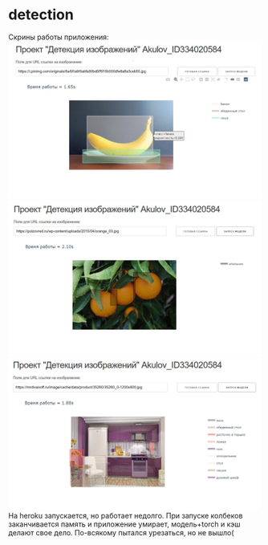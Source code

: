 # detection
Скрины работы приложения:
![alt text](https://github.com/dioforze/detection/blob/master/data/%D0%A1%D0%BA%D1%80%D0%B8%D0%BD1.JPG)
![alt text](https://github.com/dioforze/detection/blob/master/data/%D0%A1%D0%BA%D1%80%D0%B8%D0%BD2.JPG)
![alt text](https://github.com/dioforze/detection/blob/master/data/%D0%A1%D0%BA%D1%80%D0%B8%D0%BD3.JPG)
На heroku запускается, но работает недолго. При запуске колбеков заканчивается память и приложение умирает, модель+torch и кэш делают свое дело. По-всякому пытался урезаться, но не вышло(
